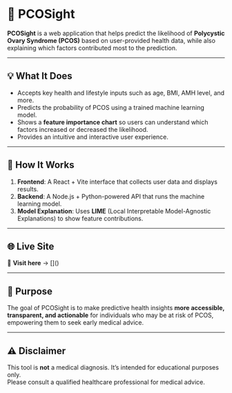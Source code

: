 # 🌸 PCOSight

**PCOSight** is a web application that helps predict the likelihood of **Polycystic Ovary Syndrome (PCOS)** based on user-provided health data, while also explaining which factors contributed most to the prediction.

---

## 💡 What It Does
- Accepts key health and lifestyle inputs such as age, BMI, AMH level, and more.
- Predicts the probability of PCOS using a trained machine learning model.
- Shows a **feature importance chart** so users can understand which factors increased or decreased the likelihood.
- Provides an intuitive and interactive user experience.

---

## 🧠 How It Works
1. **Frontend**: A React + Vite interface that collects user data and displays results.
2. **Backend**: A Node.js + Python-powered API that runs the machine learning model.
3. **Model Explanation**: Uses **LIME** (Local Interpretable Model-Agnostic Explanations) to show feature contributions.

---

## 🌐 Live Site
🔗 **Visit here** → [[](https://pcosight.vercel.app/)]()

---

## 📌 Purpose
The goal of PCOSight is to make predictive health insights **more accessible, transparent, and actionable** for individuals who may be at risk of PCOS, empowering them to seek early medical advice.



---

## ⚠ Disclaimer
This tool is **not** a medical diagnosis. It’s intended for educational purposes only.  
Please consult a qualified healthcare professional for medical advice.
